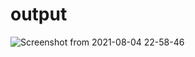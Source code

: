 # output
![Screenshot from 2021-08-04 22-58-46](https://user-images.githubusercontent.com/80582110/128235295-ab752109-fa85-4f92-ae14-9efb62decbdf.png)
